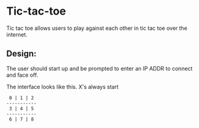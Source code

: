 # Tic-tac-toe

Tic tac toe allows users to play against each other in tic tac toe over the internet.

## Design:

The user should start up and be prompted to enter an IP ADDR to connect and face off.

The interface looks like this. X's always start

```
 0 | 1 | 2 
-----------
 3 | 4 | 5 
-----------
 6 | 7 | 8 
```